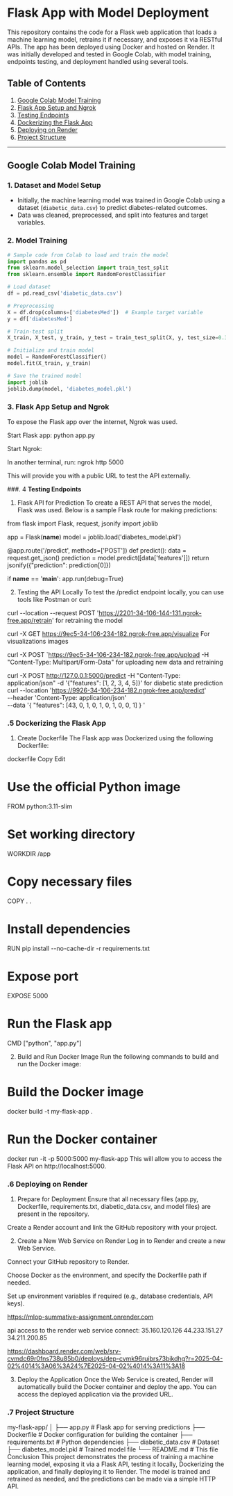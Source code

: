 # Flask App with Model Deployment

This repository contains the code for a Flask web application that loads a machine learning model, retrains it if necessary, and exposes it via RESTful APIs. The app has been deployed using Docker and hosted on Render. It was initially developed and tested in Google Colab, with model training, endpoints testing, and deployment handled using several tools.

## Table of Contents

1. [Google Colab Model Training](#google-colab-model-training)
2. [Flask App Setup and Ngrok](#flask-app-setup-and-ngrok)
3. [Testing Endpoints](#testing-endpoints)
4. [Dockerizing the Flask App](#dockerizing-the-flask-app)
5. [Deploying on Render](#deploying-on-render)
6. [Project Structure](#project-structure)

---

## Google Colab Model Training

### 1. **Dataset and Model Setup**

- Initially, the machine learning model was trained in Google Colab using a dataset (`diabetic_data.csv`) to predict diabetes-related outcomes.  
- Data was cleaned, preprocessed, and split into features and target variables.

### 2. **Model Training**

```python
# Sample code from Colab to load and train the model
import pandas as pd
from sklearn.model_selection import train_test_split
from sklearn.ensemble import RandomForestClassifier

# Load dataset
df = pd.read_csv('diabetic_data.csv')

# Preprocessing
X = df.drop(columns=['diabetesMed'])  # Example target variable
y = df['diabetesMed']

# Train-test split
X_train, X_test, y_train, y_test = train_test_split(X, y, test_size=0.3, random_state=42)

# Initialize and train model
model = RandomForestClassifier()
model.fit(X_train, y_train)

# Save the trained model
import joblib
joblib.dump(model, 'diabetes_model.pkl')
```


### 3. **Flask App Setup and Ngrok**
To expose the Flask app over the internet, Ngrok was used.

Start Flask app:
python app.py

Start Ngrok:

In another terminal, run:
ngrok http 5000

This will provide you with a public URL to test the API externally.

###. 4 **Testing Endpoints**
1. Flask API for Prediction
To create a REST API that serves the model, Flask was used. Below is a sample Flask route for making predictions:

from flask import Flask, request, jsonify
import joblib

app = Flask(__name__)
model = joblib.load('diabetes_model.pkl')

@app.route('/predict', methods=['POST'])
def predict():
    data = request.get_json()
    prediction = model.predict([data['features']])
    return jsonify({"prediction": prediction[0]})

if __name__ == '__main__':
    app.run(debug=True)

2. Testing the API Locally
To test the /predict endpoint locally, you can use tools like Postman or curl:

curl --location --request POST 'https://2201-34-106-144-131.ngrok-free.app/retrain' for retraining the model

curl -X GET https://9ec5-34-106-234-182.ngrok-free.app/visualize For visualizations images

curl -X POST `https://9ec5-34-106-234-182.ngrok-free.app/upload -H "Content-Type: Multipart/Form-Data" for uploading new data and retraining 

curl -X POST http://127.0.0.1:5000/predict -H "Content-Type: application/json" -d '{"features": [1, 2, 3, 4, 5]}' for diabetic state prediction
curl --location 'https://9926-34-106-234-182.ngrok-free.app/predict' \
--header 'Content-Type: application/json' \
--data '{
  "features": [43, 0, 1, 0, 1, 0, 1, 0, 0, 1]
}
'



### .5 **Dockerizing the Flask App**
1. Create Dockerfile
The Flask app was Dockerized using the following Dockerfile:

dockerfile
Copy
Edit
# Use the official Python image
FROM python:3.11-slim

# Set working directory
WORKDIR /app

# Copy necessary files
COPY . .

# Install dependencies
RUN pip install --no-cache-dir -r requirements.txt

# Expose port
EXPOSE 5000

# Run the Flask app
CMD ["python", "app.py"]

2. Build and Run Docker Image
Run the following commands to build and run the Docker image:

# Build the Docker image
docker build -t my-flask-app .

# Run the Docker container
docker run -it -p 5000:5000 my-flask-app
This will allow you to access the Flask API on http://localhost:5000.

### .6 **Deploying on Render**
1. Prepare for Deployment
Ensure that all necessary files (app.py, Dockerfile, requirements.txt, diabetic_data.csv, and model files) are present in the repository.

Create a Render account and link the GitHub repository with your project.

2. Create a New Web Service on Render
Log in to Render and create a new Web Service.

Connect your GitHub repository to Render.

Choose Docker as the environment, and specify the Dockerfile path if needed.

Set up environment variables if required (e.g., database credentials, API keys).

https://mlop-summative-assignment.onrender.com 

api access to the render web service connect:
35.160.120.126
44.233.151.27
34.211.200.85

https://dashboard.render.com/web/srv-cvmdc69r0fns738u85b0/deploys/dep-cvmk96ruibrs73bikdhg?r=2025-04-02%4014%3A06%3A24%7E2025-04-02%4014%3A11%3A18


3. Deploy the Application
Once the Web Service is created, Render will automatically build the Docker container and deploy the app. You can access the deployed application via the provided URL.

### .7 **Project Structure**

my-flask-app/
│
├── app.py               # Flask app for serving predictions
├── Dockerfile           # Docker configuration for building the container
├── requirements.txt     # Python dependencies
├── diabetic_data.csv    # Dataset
├── diabetes_model.pkl   # Trained model file
└── README.md            # This file
Conclusion
This project demonstrates the process of training a machine learning model, exposing it via a Flask API, testing it locally, Dockerizing the application, and finally deploying it to Render. The model is trained and retrained as needed, and the predictions can be made via a simple HTTP API.
